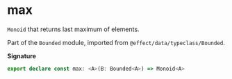 # max

`Monoid` that returns last maximum of elements.

Part of the `Bounded` module, imported from `@effect/data/typeclass/Bounded`.

**Signature**

```ts
export declare const max: <A>(B: Bounded<A>) => Monoid<A>
```
